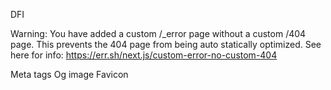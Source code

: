 DFI


Warning: You have added a custom /_error page without a custom /404 page. This prevents the 404 page from being auto statically optimized.
See here for info: https://err.sh/next.js/custom-error-no-custom-404

Meta tags
Og image
Favicon